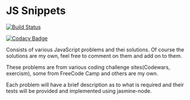 # JS Snippets

[![Build Status](https://travis-ci.org/BrianLusina/JS-Snippets.svg?branch=master)](https://travis-ci.org/BrianLusina/JS-Snippets)

[![Codacy Badge](https://api.codacy.com/project/badge/Grade/b871db59f2544adb906bec4da66cda3a)](https://www.codacy.com/app/BrianLusina/JS-Snippets?utm_source=github.com&utm_medium=referral&utm_content=BrianLusina/JS-Snippets&utm_campaign=badger)

Consists of various JavaScript problems and thei solutions. Of course the solutions are my own, feel free to comment on them and add on to them.

These problems are from various coding challenge sites(Codewars, exercism), some from FreeCode Camp and others are my own.

Each problem will have a brief description as to what is required and their tests will be provided and implemented using jasmine-node.


